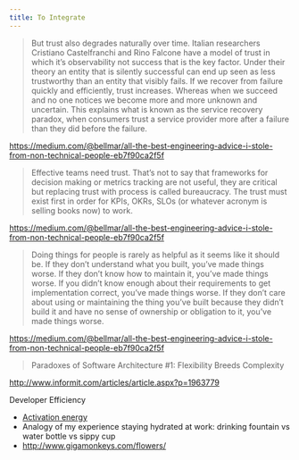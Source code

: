 ```yaml
---
title: To Integrate
---
```


> But trust also degrades naturally over time. Italian researchers Cristiano Castelfranchi and Rino Falcone have a model of trust in which it’s observability not success that is the key factor. Under their theory an entity that is silently successful can end up seen as less trustworthy than an entity that visibly fails. If we recover from failure quickly and efficiently, trust increases. Whereas when we succeed and no one notices we become more and more unknown and uncertain. This explains what is known as the service recovery paradox, when consumers trust a service provider more after a failure than they did before the failure.

https://medium.com/@bellmar/all-the-best-engineering-advice-i-stole-from-non-technical-people-eb7f90ca2f5f

> Effective teams need trust. That’s not to say that frameworks for decision making or metrics tracking are not useful, they are critical  but replacing trust with process is called bureaucracy. The trust must exist first in order for KPIs, OKRs, SLOs (or whatever acronym is selling books now) to work.

https://medium.com/@bellmar/all-the-best-engineering-advice-i-stole-from-non-technical-people-eb7f90ca2f5f

> Doing things for people is rarely as helpful as it seems like it should be. If they don’t understand what you built, you’ve made things worse. If they don’t know how to maintain it, you’ve made things worse. If you didn’t know enough about their requirements to get implementation correct, you’ve made things worse. If they don’t care about using or maintaining the thing you’ve built because they didn’t build it and have no sense of ownership or obligation to it, you’ve made things worse.

https://medium.com/@bellmar/all-the-best-engineering-advice-i-stole-from-non-technical-people-eb7f90ca2f5f

> Paradoxes of Software Architecture #1: Flexibility Breeds Complexity

http://www.informit.com/articles/article.aspx?p=1963779


Developer Efficiency
- [Activation energy](https://www.nature.com/scitable/content/ne0000/ne0000/ne0000/ne0000/14747799/U1CP3-3_EnzymeActivation_revised.jpg)
- Analogy of my experience staying hydrated at work: drinking fountain vs water bottle vs sippy cup
- http://www.gigamonkeys.com/flowers/

